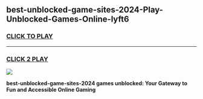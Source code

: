 
## best-unblocked-game-sites-2024-Play-Unblocked-Games-Online-lyft6
<h3>
<a href="https://premium76.site?title=best-unblocked-game-sites-2024&ref=25A">CLICK TO PLAY</a></h3>
<hr>

<h3>
<a href="https://premium76.site?title=best-unblocked-game-sites-2024&ref=25A">CLICK 2 PLAY</a>
  
</h3>

<a href="https://premium76.site?title=best-unblocked-game-sites-2024&ref=25A"><img src="https://clearcache.store/games.png"></a>


**best-unblocked-game-sites-2024 games unblocked: Your Gateway to Fun and Accessible Online Gaming**
